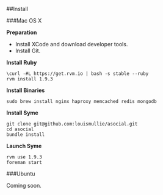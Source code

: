 ##Install

###Mac OS X

**Preparation**

- Install XCode and download developer tools.
- Install Git.

**Install Ruby**

```
\curl -#L https://get.rvm.io | bash -s stable --ruby
rvm install 1.9.3
```

**Install Binaries**

```
sudo brew install nginx haproxy memcached redis mongodb
```

**Install Syme**

```
git clone git@github.com:louismullie/asocial.git
cd asocial
bundle install
```

**Launch Syme**

```
rvm use 1.9.3
foreman start
```

###Ubuntu

Coming soon.
